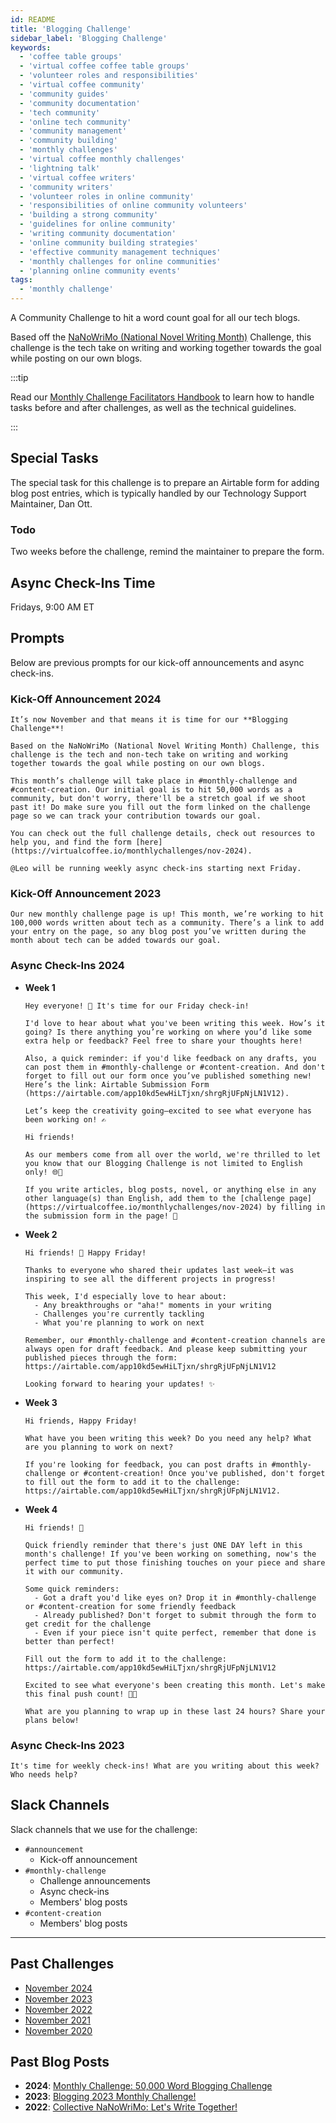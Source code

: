 ```yaml
---
id: README
title: 'Blogging Challenge'
sidebar_label: 'Blogging Challenge'
keywords:
  - 'coffee table groups'
  - 'virtual coffee coffee table groups'
  - 'volunteer roles and responsibilities'
  - 'virtual coffee community'
  - 'community guides'
  - 'community documentation'
  - 'tech community'
  - 'online tech community'
  - 'community management'
  - 'community building'
  - 'monthly challenges'
  - 'virtual coffee monthly challenges'
  - 'lightning talk'
  - 'virtual coffee writers'
  - 'community writers'
  - 'volunteer roles in online community'
  - 'responsibilities of online community volunteers'
  - 'building a strong community'
  - 'guidelines for online community'
  - 'writing community documentation'
  - 'online community building strategies'
  - 'effective community management techniques'
  - 'monthly challenges for online communities'
  - 'planning online community events'
tags:
  - 'monthly challenge'
---
```


A Community Challenge to hit a word count goal for all our tech blogs.

Based off the [NaNoWriMo (National Novel Writing Month)](https://nanowrimo.org/) Challenge, this challenge is the tech take on writing and working together towards the goal while posting on our own blogs.

:::tip

Read our [Monthly Challenge Facilitators Handbook](../facilitators-docs/README.md) to learn how to handle tasks before and after challenges, as well as the technical guidelines.

:::

## Special Tasks

The special task for this challenge is to prepare an Airtable form for adding blog post entries, which is typically handled by our Technology Support Maintainer, Dan Ott.

### Todo

Two weeks before the challenge, remind the maintainer to prepare the form.

## Async Check-Ins Time

Fridays, 9:00 AM ET

## Prompts

Below are previous prompts for our kick-off announcements and async check-ins.

### Kick-Off Announcement 2024

```text
It’s now November and that means it is time for our **Blogging Challenge**!

Based on the NaNoWriMo (National Novel Writing Month) Challenge, this challenge is the tech and non-tech take on writing and working together towards the goal while posting on our own blogs.

This month’s challenge will take place in #monthly-challenge and #content-creation. Our initial goal is to hit 50,000 words as a community, but don't worry, there'll be a stretch goal if we shoot past it! Do make sure you fill out the form linked on the challenge page so we can track your contribution towards our goal.

You can check out the full challenge details, check out resources to help you, and find the form [here](https://virtualcoffee.io/monthlychallenges/nov-2024).

@Leo will be running weekly async check-ins starting next Friday.
```

### Kick-Off Announcement 2023

```text
Our new monthly challenge page is up! This month, we’re working to hit 100,000 words written about tech as a community. There’s a link to add your entry on the page, so any blog post you’ve written during the month about tech can be added towards our goal.
```

### Async Check-Ins 2024

- **Week 1**

  ```text
  Hey everyone! 👋 It's time for our Friday check-in!

  I'd love to hear about what you've been writing this week. How’s it going? Is there anything you’re working on where you’d like some extra help or feedback? Feel free to share your thoughts here!

  Also, a quick reminder: if you'd like feedback on any drafts, you can post them in #monthly-challenge or #content-creation. And don't forget to fill out our form once you’ve published something new! Here’s the link: Airtable Submission Form (https://airtable.com/app10kd5ewHiLTjxn/shrgRjUFpNjLN1V12).

  Let’s keep the creativity going—excited to see what everyone has been working on! ✍️
  ```

  ```text
  Hi friends!

  As our members come from all over the world, we're thrilled to let you know that our Blogging Challenge is not limited to English only! 🌐🎉

  If you write articles, blog posts, novel, or anything else in any other language(s) than English, add them to the [challenge page](https://virtualcoffee.io/monthlychallenges/nov-2024) by filling in the submission form in the page! 🙌
  ```

- **Week 2**

  ```text
  Hi friends! 👋 Happy Friday!

  Thanks to everyone who shared their updates last week—it was inspiring to see all the different projects in progress!

  This week, I'd especially love to hear about:
    - Any breakthroughs or "aha!" moments in your writing
    - Challenges you're currently tackling
    - What you're planning to work on next

  Remember, our #monthly-challenge and #content-creation channels are always open for draft feedback. And please keep submitting your published pieces through the form: https://airtable.com/app10kd5ewHiLTjxn/shrgRjUFpNjLN1V12

  Looking forward to hearing your updates! ✨
  ```

- **Week 3**

  ```text
  Hi friends, Happy Friday!

  What have you been writing this week? Do you need any help? What are you planning to work on next?

  If you're looking for feedback, you can post drafts in #monthly-challenge or #content-creation! Once you've published, don't forget to fill out the form to add it to the challenge: https://airtable.com/app10kd5ewHiLTjxn/shrgRjUFpNjLN1V12.
  ```

- **Week 4**

  ```text
  Hi friends! 👋

  Quick friendly reminder that there's just ONE DAY left in this month's challenge! If you've been working on something, now's the perfect time to put those finishing touches on your piece and share it with our community.

  Some quick reminders:
    - Got a draft you'd like eyes on? Drop it in #monthly-challenge or #content-creation for some friendly feedback
    - Already published? Don't forget to submit through the form to get credit for the challenge
    - Even if your piece isn't quite perfect, remember that done is better than perfect!

  Fill out the form to add it to the challenge: https://airtable.com/app10kd5ewHiLTjxn/shrgRjUFpNjLN1V12

  Excited to see what everyone's been creating this month. Let's make this final push count! 💪✨

  What are you planning to wrap up in these last 24 hours? Share your plans below!
  ```

### Async Check-Ins 2023

```text
It's time for weekly check-ins! What are you writing about this week? Who needs help?
```

## Slack Channels

Slack channels that we use for the challenge:

- `#announcement`
  - Kick-off announcement
- `#monthly-challenge`
  - Challenge announcements
  - Async check-ins
  - Members' blog posts
- `#content-creation`
  - Members' blog posts

---

## Past Challenges

- [November 2024](https://virtualcoffee.io/monthlychallenges/nov-2024)
- [November 2023](https://virtualcoffee.io/monthlychallenges/nov-2023)
- [November 2022](https://virtualcoffee.io/monthlychallenges/nov-2022)
- [November 2021](https://virtualcoffee.io/monthlychallenges/nov-2021)
- [November 2020](https://virtualcoffee.io/monthlychallenges/nov-2020)

## Past Blog Posts

- **2024**: [Monthly Challenge: 50,000 Word Blogging Challenge](https://dev.to/virtualcoffee/monthly-challenge-blogging-challenge-35o4)
- **2023**: [Blogging 2023 Monthly Challenge!](https://dev.to/virtualcoffee/blogging-2023-monthly-challenge-3kng)
- **2022**: [Collective NaNoWriMo: Let's Write Together!](https://dev.to/virtualcoffee/collective-nanowrimo-lets-write-together-350)
